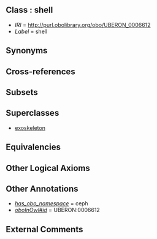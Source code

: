 
## Class : shell

 * *IRI* = http://purl.obolibrary.org/obo/UBERON_0006612
 * *Label* = shell

## Synonyms


## Cross-references


## Subsets


## Superclasses

 * [exoskeleton](../../UBERON/11/UBERON_0006611.md)

## Equivalencies


## Other Logical Axioms


## Other Annotations

 * *[has_obo_namespace](../../ce/oboInOwl#hasOBONamespace.md)* = ceph
 * *[oboInOwl#id](../../id/oboInOwl#id.md)* = UBERON:0006612

## External Comments

